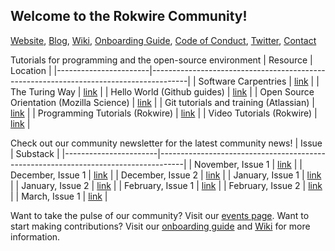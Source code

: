 ## Welcome to the Rokwire Community!

[Website](https://rokwirecommunity.web.illinois.edu/), [Blog](https://publish.illinois.edu/bradly-alicea/), [Wiki](https://github.com/rokwire/rokwire-community/wiki), [Onboarding Guide](https://rokwirecommunity.substack.com/p/onboarding-guide-to-rokwire-community), [Code of Conduct](https://github.com/rokwire/rokwire-community/wiki/Rokwire-Community-Code-of-Conduct), [Twitter](http://www.twitter.com/RokwireC/), [Contact](mailto:balicea@illinois.edu)

Tutorials for programming and the open-source environment
| Resource              | Location                                                                              |
|-----------------------|---------------------------------------------------------------------------------------|
| Software Carpentries  | [link](http://www.github.com/swcarpentry/swcarpentry)                                 |
| The Turing Way        | [link](https://github.com/alan-turing-institute/the-turing-way/blob/master/README.md) |
| Hello World (Github guides) | [link](https://guides.github.com/activities/hello-world/)                       |
| Open Source Orientation (Mozilla Science) | [link](https://mozillascience.github.io/study-group-orientation/index.html)  |
| Git tutorials and training (Atlassian)    | [link](https://www.atlassian.com/git/tutorials)                     | 
| Programming Tutorials (Rokwire) | [link](https://github.com/rokwire/rokwire-community/wiki/Programming-Tutorials)       |
| Video Tutorials  (Rokwire)     | [link](https://github.com/rokwire/rokwire-community/wiki/Video-Tutorials)             |



Check out our community newsletter for the latest community news!
| Issue                 | Substack                                                                           |
|-----------------------|------------------------------------------------------------------------------------|
| November, Issue 1     | [link](https://rokwirecommunity.substack.com/p/rokwire-community-news)             |
| December, Issue 1     | [link](https://rokwirecommunity.substack.com/p/rokwire-community-news-november1)   |
| December, Issue 2     | [link](https://rokwirecommunity.substack.com/p/rokwire-community-news-december-2)       |
| January, Issue 1      | [link](https://rokwirecommunity.substack.com/p/rokwire-community-newsletter-january)       |
| January, Issue 2      | [link](https://rokwirecommunity.substack.com/p/rokwire-community-newsletter-january-c47)   |
| February, Issue 1     | [link](https://rokwirecommunity.substack.com/publish/post/31686281)                |
| February, Issue 2     | [link](https://rokwirecommunity.substack.com/p/rokwire-community-newsletter-february-e2c)  |
| March, Issue 1        | [link](https://rokwirecommunity.substack.com/p/rokwire-community-newsletter-march)   |

Want to take the pulse of our community? Visit our [events page](https://rokwirecommunity.web.illinois.edu/events.html). Want to start making contributions? Visit our [onboarding guide](https://rokwirecommunity.substack.com/p/onboarding-guide-to-rokwire-community) and [Wiki](https://github.com/rokwire/rokwire-community/wiki) for more information.

